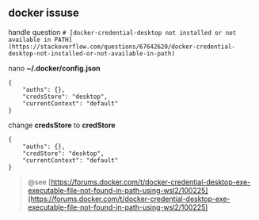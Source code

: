 ## docker issuse

handle question `# [docker-credential-desktop not installed or not available in PATH](https://stackoverflow.com/questions/67642620/docker-credential-desktop-not-installed-or-not-available-in-path)`

nano **~/.docker/config.json**
```
{
	"auths": {},
	"credsStore": "desktop",
	"currentContext": "default"
}

```

change **credsStore** to **credStore**
```
{
	"auths": {},
	"credStore": "desktop",
	"currentContext": "default"
}

```

> @see [https://forums.docker.com/t/docker-credential-desktop-exe-executable-file-not-found-in-path-using-wsl2/100225](https://forums.docker.com/t/docker-credential-desktop-exe-executable-file-not-found-in-path-using-wsl2/100225)
